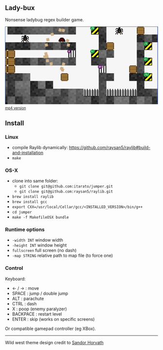 Lady-bux
--------

Nonsense ladybug regex builder game.

[![Watch the video](misc/thumb.png)](misc/test_run.webm)
<small>[mp4 version](misc/test_run.mp4)</small>

## Install

### Linux

- compile Raylib dynamically: https://github.com/raysan5/raylib#build-and-installation
- `make`

### OS-X

- clone into same folder:
  - `git clone git@github.com:itarato/jumper.git`
  - `git clone git@github.com:raysan5/raylib.git`
- `brew install raylib`
- `brew install gcc`
- `export CXX=/usr/local/Cellar/gcc/<INSTALLED_VERSION>/bin/g++`
- `cd jumper`
- `make -f MakefileOSX bundle`

### Runtime options

- `-width INT` window width
- `-height INT` window height
- `fullscreen` full screen (no dash)
- `-map STRING` relative path to map file (to force one)

### Control

Keyboard:

* ← / → : move
* SPACE : jump / double jump
* ALT   : parachute
* CTRL  : dash
* X     : poop (enemy paralyzer)
* BACKPACE : restart level
* ENTER : skip (works on specific screens)

Or compatible gamepad controller (eg XBox).

---

Wild west theme design credit to [Sandor Horvath](https://www.behance.net/lexdraw/appreciated)
